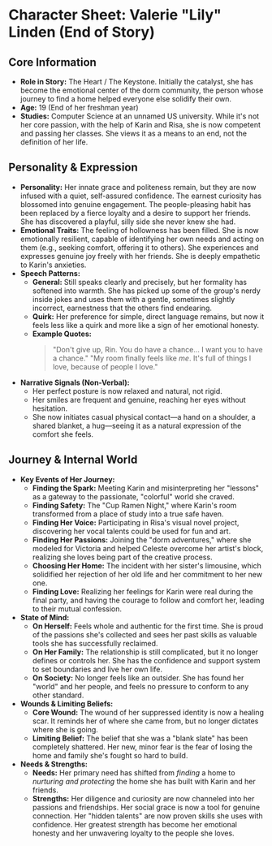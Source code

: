 # Character Sheet: Valerie "Lily" Linden (End of Story)

## Core Information
* **Role in Story:** The Heart / The Keystone. Initially the catalyst, she has become the emotional center of the dorm community, the person whose journey to find a home helped everyone else solidify their own.
* **Age:** 19 (End of her freshman year)
* **Studies:** Computer Science at an unnamed US university. While it's not her core passion, with the help of Karin and Risa, she is now competent and passing her classes. She views it as a means to an end, not the definition of her life.

## Personality & Expression
* **Personality:** Her innate grace and politeness remain, but they are now infused with a quiet, self-assured confidence. The earnest curiosity has blossomed into genuine engagement. The people-pleasing habit has been replaced by a fierce loyalty and a desire to support her friends. She has discovered a playful, silly side she never knew she had.
* **Emotional Traits:** The feeling of hollowness has been filled. She is now emotionally resilient, capable of identifying her own needs and acting on them (e.g., seeking comfort, offering it to others). She experiences and expresses genuine joy freely with her friends. She is deeply empathetic to Karin's anxieties.
* **Speech Patterns:**
    * **General:** Still speaks clearly and precisely, but her formality has softened into warmth. She has picked up some of the group's nerdy inside jokes and uses them with a gentle, sometimes slightly incorrect, earnestness that the others find endearing.
    * **Quirk:** Her preference for simple, direct language remains, but now it feels less like a quirk and more like a sign of her emotional honesty.
    * **Example Quotes:**
        > "Don't give up, Rin. You do have a chance... I want you to have a chance."
        > "My room finally feels like *me*. It's full of things I love, because of people I love."
* **Narrative Signals (Non-Verbal):**
    * Her perfect posture is now relaxed and natural, not rigid.
    * Her smiles are frequent and genuine, reaching her eyes without hesitation.
    * She now initiates casual physical contact—a hand on a shoulder, a shared blanket, a hug—seeing it as a natural expression of the comfort she feels.

## Journey & Internal World
* **Key Events of Her Journey:**
    * **Finding the Spark:** Meeting Karin and misinterpreting her "lessons" as a gateway to the passionate, "colorful" world she craved.
    * **Finding Safety:** The "Cup Ramen Night," where Karin's room transformed from a place of study into a true safe haven.
    * **Finding Her Voice:** Participating in Risa's visual novel project, discovering her vocal talents could be used for fun and art.
    * **Finding Her Passions:** Joining the "dorm adventures," where she modeled for Victoria and helped Celeste overcome her artist's block, realizing she loves being part of the creative process.
    * **Choosing Her Home:** The incident with her sister's limousine, which solidified her rejection of her old life and her commitment to her new one.
    * **Finding Love:** Realizing her feelings for Karin were real during the final party, and having the courage to follow and comfort her, leading to their mutual confession.
* **State of Mind:**
    * **On Herself:** Feels whole and authentic for the first time. She is proud of the passions she's collected and sees her past skills as valuable tools she has successfully reclaimed.
    * **On Her Family:** The relationship is still complicated, but it no longer defines or controls her. She has the confidence and support system to set boundaries and live her own life.
    * **On Society:** No longer feels like an outsider. She has found her "world" and her people, and feels no pressure to conform to any other standard.
* **Wounds & Limiting Beliefs:**
    * **Core Wound:** The wound of her suppressed identity is now a healing scar. It reminds her of where she came from, but no longer dictates where she is going.
    * **Limiting Belief:** The belief that she was a "blank slate" has been completely shattered. Her new, minor fear is the fear of losing the home and family she's fought so hard to build.
* **Needs & Strengths:**
    * **Needs:** Her primary need has shifted from *finding* a home to *nurturing and protecting* the home she has built with Karin and her friends.
    * **Strengths:** Her diligence and curiosity are now channeled into her passions and friendships. Her social grace is now a tool for genuine connection. Her "hidden talents" are now proven skills she uses with confidence. Her greatest strength has become her emotional honesty and her unwavering loyalty to the people she loves.